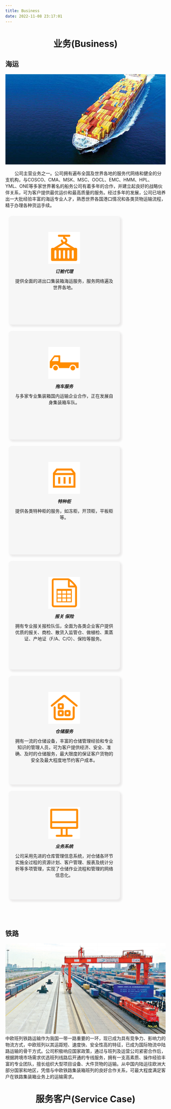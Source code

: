 ```yaml
---
title: Business
date: 2022-11-08 23:17:01
---
```

# <center> 业务(Business)

## 海运

<center>
	<img src="images/business/shipping.png"/>
</center>


     公司主营业务之一。公司拥有遍布全国及世界各地的服务代网络和健全的分支机构，与COSCO、CMA、MSK、MSC、OOCL、EMC、HMM、HPL、YML、ONE等多家世界著名的船务公司有着多年的合作，并建立起良好的战略伙伴关系，可为客户提供最优运价和最高质量的服务。经过多年的发展，公司已培养出一大批经验丰富的海运专业人才，熟悉世界各国港口情况和各类货物运输流程，精于办理各种货运手续。


<div style="display:block;text-align: center;max-width: 1200px;margin:0 auto;">
        <div style="float:left; width: 350px;height: 340px; margin: 10px; background-color: #F6F6F6; border-radius: 10px; box-shadow:5px 5px 5px 2px rgba(228, 226, 226, 0.667);">
                    <img style="margin:50px auto; width:100px;height:100px;" src="images/business/业务订舱.svg">
                    <h5 style="font-weight:bold;margin:-40px 0px 0px 0px;padding:0px;">订舱代理</h5>
                    <p style="margin:10px 20px 20px 20px">
                        提供全面的进出口集装箱海运服务，服务网络遍及世界各地。
                    </p>
            </div>
        <div style="float:left;width: 350px;height: 340px; margin: 10px; background-color: #F6F6F6; border-radius: 10px; box-shadow:5px 5px 5px 2px rgba(228, 226, 226, 0.667);">
                <img style="margin:50px auto; width:100px;height:100px;" src="images/business/拖车服务.svg" >
                    <h5 style="font-weight:bold;margin:-40px 0px 0px 0px;padding:0px;">拖车服务</h5>
                    <p style="margin:10px 20px 20px 20px">
                        与多家专业集装箱国内运输企业合作，正在发展自身集装箱车队。
                    </p>
            </div>
        <!-- 仓储 -->
        <div style="float:left;width: 350px;height: 340px; margin: 10px; background-color: #F6F6F6; border-radius: 10px; box-shadow:5px 5px 5px 2px rgba(228, 226, 226, 0.667);">
                <img style="margin:50px auto; width:100px;height:100px;" src="images/business/特种柜.svg" >
                    <h5 style="font-weight:bold;margin:-40px 0px 0px 0px;padding:0px;">特种柜</h5>
                    <p style="margin:10px 20px 20px 20px">
                        提供各类特种柜的服务，如冻柜，开顶柜，平板柜等。
                    </p>
            </div>
        <!-- 报关保险 -->
        <div style="float:left;width: 350px;height: 340px; margin: 10px; background-color: #F6F6F6; border-radius: 10px; box-shadow:5px 5px 5px 2px rgba(228, 226, 226, 0.667);">
                <img style="margin:50px auto; width:100px;height:100px;" src="images/business/报关单.svg">
                    <h5 style="font-weight:bold;margin:-40px 0px 0px 0px;padding:0px;">报关 保险</h5>
                    <p style="margin:10px 20px 20px 20px">
                        拥有专业报关报检队伍，全面为各类企业客户提供优质的报关、商检、散货入监管仓、做植检、熏蒸证、产地证（F/A、C/O）、保险等服务。
                    </p>
            </div>
        <!-- 特种柜 -->
        <div style="float:left;width: 350px;height: 340px; margin: 10px; background-color: #F6F6F6; border-radius: 10px; box-shadow:5px 5px 5px 2px rgba(228, 226, 226, 0.667);">
               <img style="margin:50px auto; width:100px;height:100px;" src="images/business/仓储服务.svg">
                    <h5 style="font-weight:bold;margin:-40px 0px 0px 0px;padding:0px;">仓储服务</h5>
                    <p style="margin:10px 20px 20px 20px">
                        拥有一流的仓储设备，丰富的仓储管理经验和专业知识的管理人员，可为客户提供经济、安全、准确、及时的仓储服务，最大限度的保证客户货物的安全及最大程度地节约客户成本。
                    </p>
            </div>
        <!-- 特种柜 -->
        <!-- 系统 -->
        <div style="float:left;width: 350px;height: 340px; margin: 10px; background-color: #F6F6F6; border-radius: 10px; box-shadow:5px 5px 5px 2px rgba(228, 226, 226, 0.667);">
                <img style="margin:50px auto; width:100px;height:100px;" src="images/business/业务系统.svg">
                    <h5 style="font-weight:bold;margin:-40px 0px 0px 0px;padding:0px;">业务系统</h5>
                    <p style="margin:10px 20px 20px 20px">
                        公司采用先进的仓库管理信息系统，对仓储各环节实施全过程的资源计划、客户管理、报表及统计分析等多项管理，实现了仓储作业流程和管理的网络信息化。
                    </p>
            </div>
    </div>
</div>
<div style="clear:both; height:50px;">
</div>





## 铁路
<center>
	<img src="images/business/railway.png"/>
</center>
中欧班列铁路运输作为我国一带一路重要的一环，现已成为具有竞争力、影响力的物流方式，中欧班列以其运距短、速度快、安全性高的特征，已成为国际物流中陆路运输的骨干方式。公司积极响应国家政策，通过与班列及运营公司紧密合作后，根据跨境市场需求优选班列线路后开通的专线服务，拥有一支高素质、操作经验丰富的专业团队，擅长组织大型项目设备、大件货物的运输。从中国内陆运往欧洲大部分国家和地区，凭借与中欧铁路集装箱班列的良好合作关系，可最大程度满足客户在铁路集装箱业务上的运输需求。






# <center> 服务客户(Service Case)